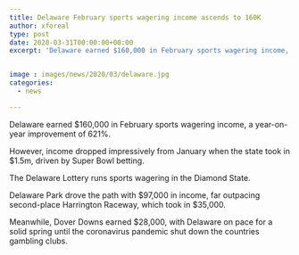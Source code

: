 ```yaml
---
title: Delaware February sports wagering income ascends to 160K
author: xforeal 
type: post
date: 2020-03-31T00:00:00+00:00
excerpt: 'Delaware earned $160,000 in February sports wagering income, a year-on-year improvement of 621&amp;percnt; '


image : images/news/2020/03/delaware.jpg
categories:
  - news

---
```

Delaware earned $160,000 in February sports wagering income, a year-on-year improvement of 621&percnt;. 

However, income dropped impressively from January when the state took in $1.5m, driven by Super Bowl betting. 

The Delaware Lottery runs sports wagering in the Diamond State. 

Delaware Park drove the path with $97,000 in income, far outpacing second-place Harrington Raceway, which took in $35,000. 

Meanwhile, Dover Downs earned $28,000, with Delaware on pace for a solid spring until the coronavirus pandemic shut down the countries gambling clubs.